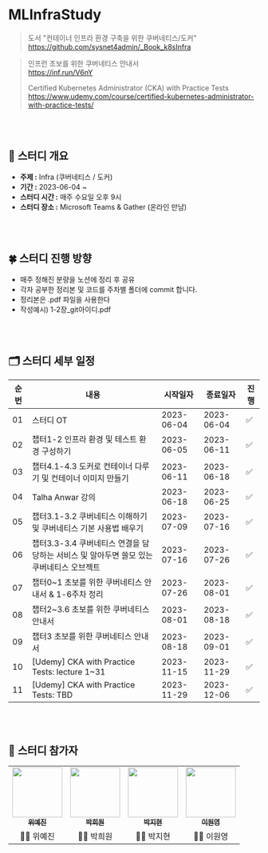 # MLInfraStudy
> 도서 "컨테이너 인프라 환경 구축을 위한 쿠버네티스/도커"
> <br>
> https://github.com/sysnet4admin/_Book_k8sInfra

> 인프런 초보를 위한 쿠버네티스 안내서
> <br>
> https://inf.run/V6nY
>
> Certified Kubernetes Administrator (CKA) with Practice Tests
> <br>
> https://www.udemy.com/course/certified-kubernetes-administrator-with-practice-tests/

<br>
<br>

## 📌 스터디 개요

- **주제 :** Infra (쿠버네티스 / 도커)
- **기간 :** 2023-06-04 ~
- **스터디 시간 :** 매주 수요일 오후 9시
- **스터디 장소 :** Microsoft Teams & Gather (온라인 만남)

<br>
<br>

## 🍀 스터디 진행 방향

- 매주 정해진 분량을 노션에 정리 후 공유
- 각자 공부한 정리본 및 코드를 주차별 폴더에 commit 합니다.
- 정리본은 .pdf 파일을 사용한다
- 작성예시) 1-2장_git아이디.pdf

<br>
<br>

## 🗂 스터디 세부 일정

|순번|내용|시작일자|종료일자|진행|
|---|---|---|---|---|
|01|스터디 OT|2023-06-04|2023-06-04|✅|
|02|챕터1-2 인프라 환경 및 테스트 환경 구성하기|2023-06-05|2023-06-11|✅|
|03|챕터4.1-4.3 도커로 컨테이너 다루기 및 컨테이너 이미지 만들기|2023-06-11|2023-06-18|✅|
|04|Talha Anwar 강의|2023-06-18|2023-06-25|✅|
|05|챕터3.1-3.2 쿠버네티스 이해하기 및 쿠버네티스 기본 사용법 배우기|2023-07-09|2023-07-16|✅|
|06|챕터3.3-3.4 쿠버네티스 연결을 담당하는 서비스 및 알아두면 쓸모 있는 쿠버네티스 오브젝트|2023-07-16|2023-07-26|✅|
|07|챕터0~1 초보를 위한 쿠버네티스 안내서 & 1-6주차 정리|2023-07-26|2023-08-01|✅|
|08|챕터2~3.6 초보를 위한 쿠버네티스 안내서|2023-08-01|2023-08-18|✅|
|09|챕터3 초보를 위한 쿠버네티스 안내서|2023-08-18|2023-09-01|✅|
|10|[Udemy] CKA with Practice Tests: lecture 1~31|2023-11-15|2023-11-29|✅|
|11|[Udemy] CKA with Practice Tests: TBD |2023-11-29|2023-12-06|✅|

<br>
<br>

## 👩 스터디 참가자

<table>
  <tr>
    <td align="center"><a href="https://github.com/bokkuembab"><img src="https://avatars.githubusercontent.com/u/88229105?v=4" width="100px;"><br /><sub><b>위예진</b></sub></td>
    <td align="center"><a href="https://github.com/heewon00" width="125" height="170"><img src="https://avatars.githubusercontent.com/u/55778040?v=4" width="100px;"><br /><sub><b>박희원</b></sub></td>
    <td align="center"><a href="https://github.com/jjhh0210"><img src="https://avatars.githubusercontent.com/u/85385027?v=4" width="100px;"><br /><sub><b>박지현</b></sub></td>
    <td align="center"><a href="https://github.com/lwy210"><img src="https://avatars.githubusercontent.com/u/33020581?v=4" width="100px;"><br /><sub><b>이원영</b></sub></td>
  </tr>
   <tr>
     <td align="center">👧🏻 위예진</td>
     <td align="center">👧🏻 박희원</td>
     <td align="center">👧🏻 박지현</td>
     <td align="center">👧🏻 이원영</td>
 </tr>
</table>


<br>
<br>
